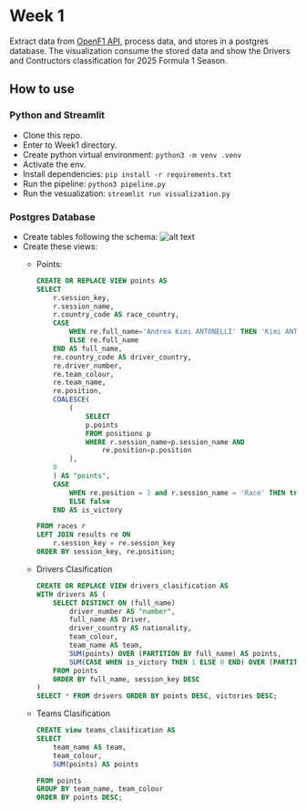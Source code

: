 # Week 1
Extract data from [OpenF1 API](https://openf1.org), process data, and stores in a postgres database. The visualization consume the stored data and show the Drivers and Contructors classification for 2025 Formula 1 Season.

## How to use

### Python and Streamlit
* Clone this repo.
* Enter to Week1 directory.
* Create python virtual environment: `python3 -m venv .venv`
* Activate the env.
* Install dependencies: `pip install -r requirements.txt`
* Run the pipeline: `python3 pipeline.py`
* Run the vesualization: `streamlit run visualization.py`

### Postgres Database
* Create tables following the schema:
![alt text](week1_erd.png)
* Create these views:
    * Points:
        ```sql
        CREATE OR REPLACE VIEW points AS
        SELECT
            r.session_key,
            r.session_name,
            r.country_code AS race_country,
            CASE
                WHEN re.full_name='Andrea Kimi ANTONELLI' THEN 'Kimi ANTONELLI'
                ELSE re.full_name
            END AS full_name,
            re.country_code AS driver_country,
            re.driver_number,
            re.team_colour,
            re.team_name,
            re.position,
            COALESCE(
                (
                    SELECT
                    p.points
                    FROM positions p
                    WHERE r.session_name=p.session_name AND
                        re.position=p.position
                ),
            0
            ) AS "points",
            CASE
                WHEN re.position = 1 and r.session_name = 'Race' THEN true
                ELSE false
            END AS is_victory

        FROM races r
        LEFT JOIN results re ON
            r.session_key = re.session_key
        ORDER BY session_key, re.position;
        ```

    * Drivers Clasification
        ```sql
        CREATE OR REPLACE VIEW drivers_clasification AS
        WITH drivers AS (
            SELECT DISTINCT ON (full_name)
                driver_number AS "number",
                full_name AS Driver,
                driver_country AS nationality,
                team_colour,
                team_name AS team,
                SUM(points) OVER (PARTITION BY full_name) AS points,
                SUM(CASE WHEN is_victory THEN 1 ELSE 0 END) OVER (PARTITION BY full_name) AS victories
            FROM points
            ORDER BY full_name, session_key DESC
        )
        SELECT * FROM drivers ORDER BY points DESC, victories DESC;
        ```
    * Teams Clasification
        ```sql
        CREATE view teams_clasification AS
        SELECT
            team_name AS team,
            team_colour,
            SUM(points) AS points

        FROM points
        GROUP BY team_name, team_colour
        ORDER BY points DESC;
        ```